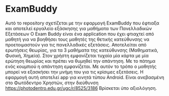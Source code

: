 # ExamBuddy
Αυτό το repository σχετίζεται με την εφαρμογή ExamBuddy που έφτιαξα και αποτελεί εργαλείο εξάσκησης για μαθήματα των Πανελλαδικών Εξετάσεων
Ο Exam Buddy είναι ένα application που έχει φτιαχτεί από μαθητή για να βοηθήσει τους μαθητές της θετικής κατεύθυνσης να προετοιμαστούν για τις πανελλαδικές εξετάσεις. Αποτελείται από ερωτήσεις θεωρίας, για τα 3 μαθήματα της κατεύθυνσης (Μαθηματικά, Φυσική, Χημεία). Στον χρήστη εμφανίζεται τυχαία μία κάρτα με μία ερώτηση θεωρίας και πρέπει να θυμηθεί την απάντηση. Με το πάτημα ενός κουμπιού η απάντηση εμφανίζεται. Με αυτόν το τρόπο ο μαθητής μπορεί να εξασκήσει την μνήμη του για τις κρίσιμες εξετάσεις.
Η εφαρμογή αυτή αποτελεί app για κινητά τύπου Android. Είναι ανεβασμένη στο Φωτόδεντρο Χρηστών, στην διεύθυνση 
 https://photodentro.edu.gr/ugc/r/8525/3186 
Βρίσκεται ύπο αξιολόγηση. 
